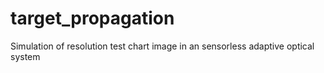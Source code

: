 # target_propagation
Simulation of resolution test chart image in an sensorless adaptive optical system
